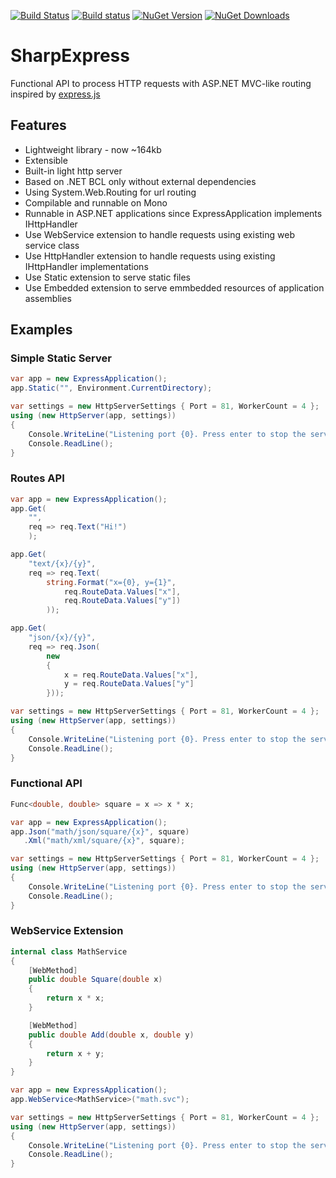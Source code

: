 [![Build Status](https://drone.io/github.com/sergeyt/SharpExpress/status.png)](https://drone.io/github.com/sergeyt/SharpExpress/latest)
[![Build status](https://ci.appveyor.com/api/projects/status/c3ji8hbtc8qgu62v)](https://ci.appveyor.com/project/sergeyt/sharpexpress)
[![NuGet Version](http://img.shields.io/nuget/v/SharpExpress.svg?style=flat)](https://www.nuget.org/packages/SharpExpress/)
[![NuGet Downloads](http://img.shields.io/nuget/dt/SharpExpress.svg?style=flat)](https://www.nuget.org/packages/SharpExpress/)

# SharpExpress

Functional API to process HTTP requests with ASP.NET MVC-like routing inspired by [express.js](http://expressjs.com/)

## Features
* Lightweight library - now ~164kb
* Extensible
* Built-in light http server
* Based on .NET BCL only without external dependencies
* Using System.Web.Routing for url routing
* Compilable and runnable on Mono
* Runnable in ASP.NET applications since ExpressApplication implements IHttpHandler
* Use WebService extension to handle requests using existing web service class
* Use HttpHandler extension to handle requests using existing IHttpHandler implementations
* Use Static extension to serve static files
* Use Embedded extension to serve emmbedded resources of application assemblies

## Examples

### Simple Static Server

```c#
var app = new ExpressApplication();
app.Static("", Environment.CurrentDirectory);

var settings = new HttpServerSettings { Port = 81, WorkerCount = 4 };
using (new HttpServer(app, settings))
{
	Console.WriteLine("Listening port {0}. Press enter to stop the server.", port);
	Console.ReadLine();
}
```

### Routes API

```c#
var app = new ExpressApplication();
app.Get(
	"",
	req => req.Text("Hi!")
	);

app.Get(
	"text/{x}/{y}",
	req => req.Text(
		string.Format("x={0}, y={1}",
			req.RouteData.Values["x"],
			req.RouteData.Values["y"])
		));

app.Get(
	"json/{x}/{y}",
	req => req.Json(
		new
		{
			x = req.RouteData.Values["x"],
			y = req.RouteData.Values["y"]
		}));

var settings = new HttpServerSettings { Port = 81, WorkerCount = 4 };
using (new HttpServer(app, settings))
{
	Console.WriteLine("Listening port {0}. Press enter to stop the server.", port);
	Console.ReadLine();
}
```

### Functional API

```c#
Func<double, double> square = x => x * x;

var app = new ExpressApplication();
app.Json("math/json/square/{x}", square)
   .Xml("math/xml/square/{x}", square);

var settings = new HttpServerSettings { Port = 81, WorkerCount = 4 };
using (new HttpServer(app, settings))
{
	Console.WriteLine("Listening port {0}. Press enter to stop the server.", port);
	Console.ReadLine();
}
```

### WebService Extension

```c#
internal class MathService
{
	[WebMethod]
	public double Square(double x)
	{
		return x * x;
	}

	[WebMethod]
	public double Add(double x, double y)
	{
		return x + y;
	}
}

var app = new ExpressApplication();
app.WebService<MathService>("math.svc");

var settings = new HttpServerSettings { Port = 81, WorkerCount = 4 };
using (new HttpServer(app, settings))
{
	Console.WriteLine("Listening port {0}. Press enter to stop the server.", port);
	Console.ReadLine();
}
```
